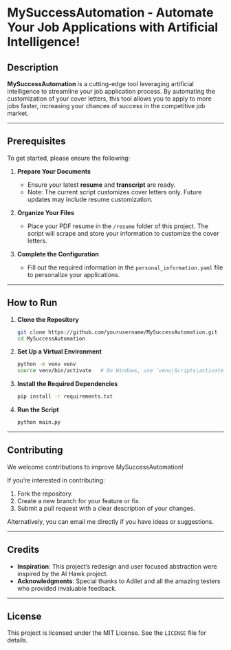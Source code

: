 # MySuccessAutomation - Automate Your Job Applications with Artificial Intelligence!

## Description

**MySuccessAutomation** is a cutting-edge tool leveraging artificial intelligence to streamline your job application process. By automating the customization of your cover letters, this tool allows you to apply to more jobs faster, increasing your chances of success in the competitive job market.

---

## Prerequisites

To get started, please ensure the following:

1. **Prepare Your Documents**
   - Ensure your latest **resume** and **transcript** are ready.
   - Note: The current script customizes cover letters only. Future updates may include resume customization.

2. **Organize Your Files**
   - Place your PDF resume in the `/resume` folder of this project. The script will scrape and store your information to customize the cover letters.

3. **Complete the Configuration**
   - Fill out the required information in the `personal_information.yaml` file to personalize your applications.

---

## How to Run

1. **Clone the Repository**
   ```bash
   git clone https://github.com/yourusername/MySuccessAutomation.git
   cd MySuccessAutomation
   ```

2. **Set Up a Virtual Environment**
   ```bash
   python -m venv venv
   source venv/bin/activate   # On Windows, use `venv\Scripts\activate`
   ```

3. **Install the Required Dependencies**
   ```bash
   pip install -r requirements.txt
   ```

4. **Run the Script**
   ```bash
   python main.py
   ```

---

## Contributing

We welcome contributions to improve MySuccessAutomation!

If you’re interested in contributing:
1. Fork the repository.
2. Create a new branch for your feature or fix.
3. Submit a pull request with a clear description of your changes.

Alternatively, you can email me directly if you have ideas or suggestions.

---

## Credits

- **Inspiration**: This project’s redesign and user focused abstraction were inspired by the AI Hawk project.
- **Acknowledgments**: Special thanks to Adilet and all the amazing testers who provided invaluable feedback.

---

## License

This project is licensed under the MIT License. See the `LICENSE` file for details.

